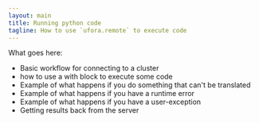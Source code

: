 ```yaml
---
layout: main
title: Running python code
tagline: How to use `ufora.remote` to execute code
---
```


What goes here:

* Basic workflow for connecting to a cluster
* how to use a with block to execute some code
* Example of what happens if you do something that can't be translated
* Example of what happens if you have a runtime error
* Example of what happens if you have a user-exception
* Getting results back from the server
